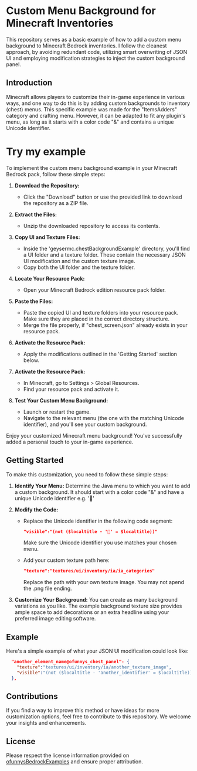 # Custom Menu Background for Minecraft Inventories

This repository serves as a basic example of how to add a custom menu background to Minecraft Bedrock inventories. I follow the cleanest approach, by avoiding redundant code,  utilizing smart overwriting of JSON UI and employing modification strategies to inject the custom background panel.

## Introduction

Minecraft allows players to customize their in-game experience in various ways, and one way to do this is by adding custom backgrounds to inventory (chest) menus. This specific example was made for the "ItemsAdders" category and crafting menu. However, it can be adapted to fit any plugin's menu, as long as it starts with a color code "&" and contains a unique Unicode identifier.

# Try my example

To implement the custom menu background example in your Minecraft Bedrock pack, follow these simple steps:

1. **Download the Repository:**
   - Click the "Download" button or use the provided link to download the repository as a ZIP file.

2. **Extract the Files:**
   - Unzip the downloaded repository to access its contents.

3. **Copy UI and Texture Files:**
   - Inside the 'geysermc.chestBackgroundExample' directory, you'll find a UI folder and a texture folder. These contain the necessary JSON UI modification and the custom texture image.
   - Copy both the UI folder and the texture folder.

4. **Locate Your Resource Pack:**
   - Open your Minecraft Bedrock edition resource pack folder.

5. **Paste the Files:**
   - Paste the copied UI and texture folders into your resource pack. Make sure they are placed in the correct directory structure.
   - Merge the file properly, if "chest_screen.json" already exists in your resource pack.

6. **Activate the Resource Pack:**
   - Apply the modifications outlined in the 'Getting Started' section below.

7. **Activate the Resource Pack:**
   - In Minecraft, go to Settings > Global Resources.
   - Find your resource pack and activate it.

8. **Test Your Custom Menu Background:**
   - Launch or restart the game.
   - Navigate to the relevant menu (the one with the matching Unicode identifier), and you'll see your custom background.

Enjoy your customized Minecraft menu background! You've successfully added a personal touch to your in-game experience.

## Getting Started

To make this customization, you need to follow these simple steps:

1. **Identify Your Menu:** Determine the Java menu to which you want to add a custom background. It should start with a color code "&" and have a unique Unicode identifier e.g. ''

2. **Modify the Code:**
   - Replace the Unicode identifier in the following code segment:
     ```json
     "visible":"(not ($localtitle - '' = $localtitle))"
     ```
     Make sure the Unicode identifier you use matches your chosen menu.

   - Add your custom texture path here:
     ```json
     "texture":"textures/ui/inventory/ia/ia_categories"
     ```
     Replace the path with your own texture image.
     You may not apend the .png file ending.

3. **Customize Your Background:** You can create as many background variations as you like. The example background texture size provides ample space to add decorations or an extra headline using your preferred image editing software.

## Example

Here's a simple example of what your JSON UI modification could look like:

```json
  "another_element_name@ofunnys_chest_panel": {
    "texture":"textures/ui/inventory/ia/another_texture_image",
    "visible":"(not ($localtitle - 'another_identifier' = $localtitle))"
  },
```

## Contributions

If you find a way to improve this method or have ideas for more customization options, feel free to contribute to this repository. We welcome your insights and enhancements.

## License

Please respect the license information provided on [ofunnysBedrockExamples](https://github.com/ofunny/ofunnysBedrockExamples) and ensure proper attribution.